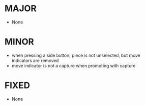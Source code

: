 # MAJOR
- None

# MINOR
- when pressing a side button, piece is not unselected, but move indicators are removed
- move indicator is not a capture when promoting with capture

# FIXED
- None